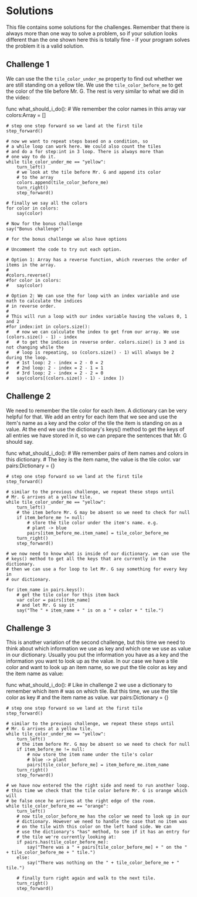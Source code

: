 # Solutions

This file contains some solutions for the challenges. Remember that there
is always more than one way to solve a problem, so if your solution looks
different than the one shown here this is totally fine - if your program solves
the problem it is a valid solution.

## Challenge 1

We can use the the `tile_color_under_me` property to find out whether we are still standing
on a yellow tile. We use the `tile_color_before_me` to get the color of the tile before Mr. G. 
The rest is very similar to what we did in the video:

func what_should_i_do():
	# We remember the color names in this array
	var colors:Array = []
	
	# step one step forward so we land at the first tile
	step_forward()

	# now we want to repeat steps based on a condition, so 
	# a while loop can work here. We could also count the tiles
	# and do a for step:int in 3 loop. There is always more than
	# one way to do it.
	while tile_color_under_me == "yellow":
		turn_left()
		# we look at the tile before Mr. G and append its color 
		# to the array
		colors.append(tile_color_before_me)
		turn_right()
		step_forward()
		
	# finally we say all the colors
	for color in colors:
		say(color)

	# Now for the bonus challenge
	say("Bonus challenge")
	
	# for the bonus challenge we also have options
	
	# Uncomment the code to try out each option.
	
	# Option 1: Array has a reverse function, which reverses the order of items in the array. 
	#
	#colors.reverse()
	#for color in colors:
	#	say(color)
	
	# Option 2: We can use the for loop with an index variable and use math to calculate the indices
	# in reverse order. 
	#
	# This will run a loop with our index variable having the values 0, 1 and 2
	#for index:int in colors.size():
	#	# now we can calculate the index to get from our array. We use (colors.size() - 1) - index
	#	# to get the indices in reverse order. colors.size() is 3 and is not changing while the
	#	# loop is repeating, so (colors.size() - 1) will always be 2 during the loop. 
	#	# 1st loop: 2 - index = 2 - 0 = 2
	#	# 2nd loop: 2 - index = 2 - 1 = 1
	#	# 3rd loop: 2 - index = 2 - 2 = 0
	#	say(colors[(colors.size() - 1) - index ]) 
	
	
## Challenge 2

We need to remember the tile color for each item. A dictionary can be very helpful for that. We
add an entry for each item that we see and use the item's name as a key and the color of the tile
the item is standing on as a value. At the end we use the dictionary's keys() method to get the keys
of all entries we have stored in it, so we can prepare the sentences that Mr. G should say.

func what_should_i_do():
	# We remember pairs of item names and colors in this dictionary. 
	# The key is the item name, the value is the tile color.
	var pairs:Dictionary = {}
	
	# step one step forward so we land at the first tile
	step_forward()

	# similar to the previous challenge, we repeat these steps until
	# Mr. G arrives at a yellow tile.
	while tile_color_under_me == "yellow":
		turn_left()
		# the item before Mr. G may be absent so we need to check for null
		if item_before_me != null:
			# store the tile color under the item's name. e.g.
			# plant -> blue
			pairs[item_before_me.item_name] = tile_color_before_me
		turn_right()
		step_forward()

	# we now need to know what is inside of our dictionary. we can use the
	# keys() method to get all the keys that are currently in the dictionary.
	# then we can use a for loop to let Mr. G say something for every key in
	# our dictionary.
	
	for item_name in pairs.keys():
		# get the tile color for this item back
		var color = pairs[item_name]
		# and let Mr. G say it
		say("The " + item_name + " is on a " + color + " tile.")
	

## Challenge 3

This is another variation of the second challenge, but this time we need to think about which
information we use as key and which one we use as value in our dictionary. Usually you put the
information you have as a key and the information you want to look up as the value. In our case
we have a tile color and want to look up an item name, so we put the tile color as key and the 
item name as value:
	
func what_should_i_do():
	# Like in challenge 2 we use a dictionary to remember which item
	# was on which tile. But this time, we use the tile color as key
	# and the item name as value.
	var pairs:Dictionary = {}
	
	# step one step forward so we land at the first tile
	step_forward()

	# similar to the previous challenge, we repeat these steps until
	# Mr. G arrives at a yellow tile.
	while tile_color_under_me == "yellow":
		turn_left()
		# the item before Mr. G may be absent so we need to check for null
		if item_before_me != null:
			# now store the item name under the tile's color
			# blue -> plant
			pairs[tile_color_before_me] = item_before_me.item_name
		turn_right()
		step_forward()

	# we have now entered the the right side and need to run another loop.
	# this time we check that the tile color before Mr. G is orange which will
	# be false once he arrives at the right edge of the room.
	while tile_color_before_me == "orange":
		turn_left()
		# now tile_color_before_me has the color we need to look up in our
		# dictionary. However we need to handle the case that no item was
		# on the tile with this color on the left hand side. We can
		# use the dictionary's "has" method, to see if it has an entry for
		# the tile we're currently looking at:
		if pairs.has(tile_color_before_me):
			say("There was a " + pairs[tile_color_before_me] + " on the " + tile_color_before_me + " tile.")
		else:
			say("There was nothing on the " + tile_color_before_me + " tile.")

		# finally turn right again and walk to the next tile.
		turn_right()
		step_forward()	
